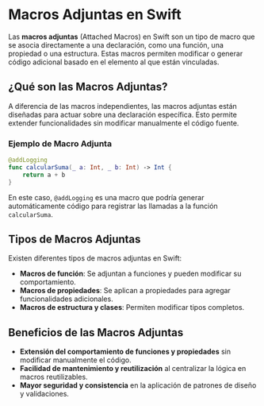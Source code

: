 # Macros Adjuntas en Swift

Las **macros adjuntas** (Attached Macros) en Swift son un tipo de macro que se asocia directamente a una declaración, como una función, una propiedad o una estructura. Estas macros permiten modificar o generar código adicional basado en el elemento al que están vinculadas.

## ¿Qué son las Macros Adjuntas?

A diferencia de las macros independientes, las macros adjuntas están diseñadas para actuar sobre una declaración específica. Esto permite extender funcionalidades sin modificar manualmente el código fuente.

### Ejemplo de Macro Adjunta

```swift
@addLogging
func calcularSuma(_ a: Int, _ b: Int) -> Int {
    return a + b
}
```

En este caso, `@addLogging` es una macro que podría generar automáticamente código para registrar las llamadas a la función `calcularSuma`.

## Tipos de Macros Adjuntas

Existen diferentes tipos de macros adjuntas en Swift:
- **Macros de función**: Se adjuntan a funciones y pueden modificar su comportamiento.
- **Macros de propiedades**: Se aplican a propiedades para agregar funcionalidades adicionales.
- **Macros de estructura y clases**: Permiten modificar tipos completos.

## Beneficios de las Macros Adjuntas
- **Extensión del comportamiento de funciones y propiedades** sin modificar manualmente el código.
- **Facilidad de mantenimiento y reutilización** al centralizar la lógica en macros reutilizables.
- **Mayor seguridad y consistencia** en la aplicación de patrones de diseño y validaciones.

